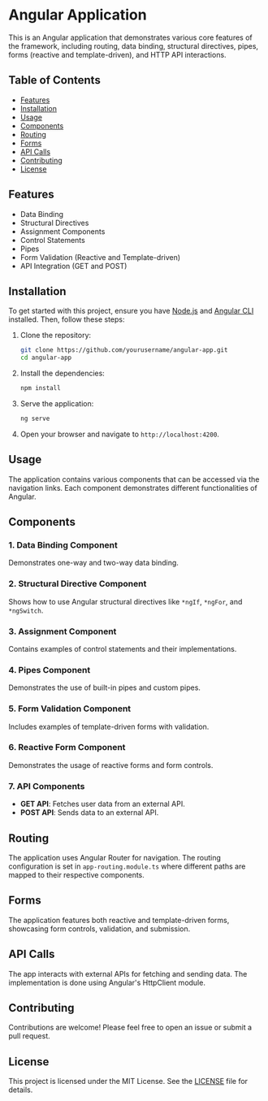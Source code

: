 # Angular Application

This is an Angular application that demonstrates various core features of the framework, including routing, data binding, structural directives, pipes, forms (reactive and template-driven), and HTTP API interactions.

## Table of Contents

- [Features](#features)
- [Installation](#installation)
- [Usage](#usage)
- [Components](#components)
- [Routing](#routing)
- [Forms](#forms)
- [API Calls](#api-calls)
- [Contributing](#contributing)
- [License](#license)

## Features

- Data Binding
- Structural Directives
- Assignment Components
- Control Statements
- Pipes
- Form Validation (Reactive and Template-driven)
- API Integration (GET and POST)

## Installation

To get started with this project, ensure you have [Node.js](https://nodejs.org/) and [Angular CLI](https://angular.io/cli) installed. Then, follow these steps:

1. Clone the repository:
   ```bash
   git clone https://github.com/yourusername/angular-app.git
   cd angular-app
   ```

2. Install the dependencies:
   ```bash
   npm install
   ```

3. Serve the application:
   ```bash
   ng serve
   ```

4. Open your browser and navigate to `http://localhost:4200`.

## Usage

The application contains various components that can be accessed via the navigation links. Each component demonstrates different functionalities of Angular.

## Components

### 1. Data Binding Component
Demonstrates one-way and two-way data binding.

### 2. Structural Directive Component
Shows how to use Angular structural directives like `*ngIf`, `*ngFor`, and `*ngSwitch`.

### 3. Assignment Component
Contains examples of control statements and their implementations.

### 4. Pipes Component
Demonstrates the use of built-in pipes and custom pipes.

### 5. Form Validation Component
Includes examples of template-driven forms with validation.

### 6. Reactive Form Component
Demonstrates the usage of reactive forms and form controls.

### 7. API Components
- **GET API**: Fetches user data from an external API.
- **POST API**: Sends data to an external API.

## Routing

The application uses Angular Router for navigation. The routing configuration is set in `app-routing.module.ts` where different paths are mapped to their respective components.

## Forms

The application features both reactive and template-driven forms, showcasing form controls, validation, and submission.

## API Calls

The app interacts with external APIs for fetching and sending data. The implementation is done using Angular's HttpClient module.

## Contributing

Contributions are welcome! Please feel free to open an issue or submit a pull request.

## License

This project is licensed under the MIT License. See the [LICENSE](LICENSE) file for details.
